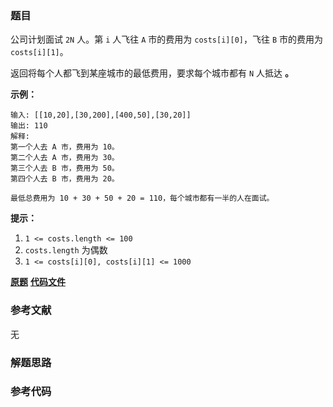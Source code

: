 ### 题目
公司计划面试 `2N` 人。第 `i` 人飞往 `A` 市的费用为 `costs[i][0]`，飞往 `B` 市的费用为 `costs[i][1]`。

返回将每个人都飞到某座城市的最低费用，要求每个城市都有 `N` 人抵达 **。**



**示例：**

    
    
    输入: [[10,20],[30,200],[400,50],[30,20]]
    输出: 110
    解释:
    第一个人去 A 市，费用为 10。
    第二个人去 A 市，费用为 30。
    第三个人去 B 市，费用为 50。
    第四个人去 B 市，费用为 20。
    
    最低总费用为 10 + 30 + 50 + 20 = 110，每个城市都有一半的人在面试。
    



**提示：**

  1. `1 <= costs.length <= 100`
  2. `costs.length` 为偶数
  3. `1 <= costs[i][0], costs[i][1] <= 1000`

 **[原题](https://leetcode-cn.com/problems/two-city-scheduling/)**    **[代码文件]()**


### 参考文献
无

### 解题思路




### 参考代码

```go


```





